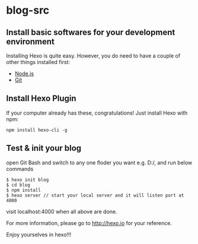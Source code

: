 # blog-src
## Install basic softwares for your development environment
Installing Hexo is quite easy. However, you do need to have a couple of other things installed first:
- [Node.js](https://nodejs.org/ "访问NodeJs官方主页")
- [Git](http://www.git-scm.com/download/ "访问git下载地址")
## Install Hexo Plugin
If your computer already has these, congratulations! Just install Hexo with npm:
``` console 
npm install hexo-cli -g
```
## Test & init your blog 
open Git Bash and switch to any one floder you want e.g. D:/, and run below commands
``` console
$ hexo init blog 
$ cd blog
$ npm install 
$ hexo server // start your local server and it will listen port at 4000 
```
visit localhost:4000 when all above are done.

For more information, please go to http://hexo.io for your reference.

Enjoy yourselves in hexo!!!

